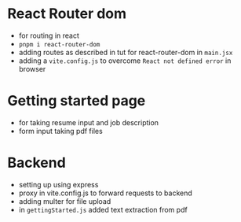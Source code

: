 # React Router dom
- for routing in react
- `pnpm i react-router-dom`
- adding routes as described in tut for react-router-dom in `main.jsx`
- adding a `vite.config.js` to overcome `React not defined error` in browser

# Getting started page
- for taking resume input and job description
- form input taking pdf files

# Backend
- setting up using express
- proxy in vite.config.js to forward requests to backend
- adding multer for file upload
- in `gettingStarted.js` added text extraction from pdf


